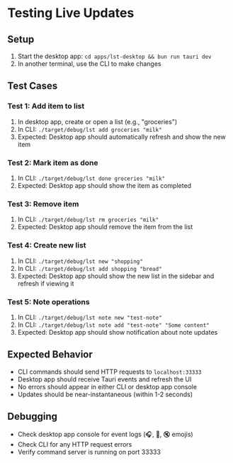 # Testing Live Updates

## Setup
1. Start the desktop app: `cd apps/lst-desktop && bun run tauri dev`
2. In another terminal, use the CLI to make changes

## Test Cases

### Test 1: Add item to list
1. In desktop app, create or open a list (e.g., "groceries")
2. In CLI: `./target/debug/lst add groceries "milk"`
3. Expected: Desktop app should automatically refresh and show the new item

### Test 2: Mark item as done
1. In CLI: `./target/debug/lst done groceries "milk"`
2. Expected: Desktop app should show the item as completed

### Test 3: Remove item
1. In CLI: `./target/debug/lst rm groceries "milk"`
2. Expected: Desktop app should remove the item from the list

### Test 4: Create new list
1. In CLI: `./target/debug/lst new "shopping"`
2. In CLI: `./target/debug/lst add shopping "bread"`
3. Expected: Desktop app should show the new list in the sidebar and refresh if viewing it

### Test 5: Note operations
1. In CLI: `./target/debug/lst note new "test-note"`
2. In CLI: `./target/debug/lst note add "test-note" "Some content"`
3. Expected: Desktop app should show notification about note updates

## Expected Behavior
- CLI commands should send HTTP requests to `localhost:33333`
- Desktop app should receive Tauri events and refresh the UI
- No errors should appear in either CLI or desktop app console
- Updates should be near-instantaneous (within 1-2 seconds)

## Debugging
- Check desktop app console for event logs (🎧, 📨, 🔇 emojis)
- Check CLI for any HTTP request errors
- Verify command server is running on port 33333
